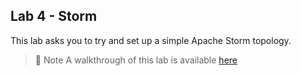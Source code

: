 ## Lab 4 - Storm

This lab asks you to try and set up a simple Apache Storm topology.

> 󱝽 Note
> A walkthrough of this lab is available [here](https://csc1109.readthedocs.io/lab4)
